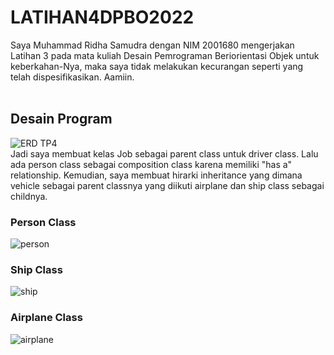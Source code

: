 # LATIHAN4DPBO2022
Saya Muhammad Ridha Samudra dengan NIM 2001680 mengerjakan Latihan 3 pada mata kuliah Desain Pemrograman Beriorientasi Objek
untuk keberkahan-Nya, maka saya tidak melakukan kecurangan seperti yang telah dispesifikasikan. Aamiin.
<br>
<br>
## Desain Program
![ERD TP4](https://user-images.githubusercontent.com/80692514/156943655-64495a60-5620-4285-a5be-f75596c51ccf.png)
<br>
Jadi saya membuat kelas Job sebagai parent class untuk driver class. Lalu ada person class sebagai composition class karena memiliki "has a" relationship. Kemudian, saya membuat hirarki inheritance yang dimana vehicle sebagai parent classnya yang diikuti airplane dan ship class sebagai childnya.
<br>
### Person Class
![person](https://user-images.githubusercontent.com/80692514/156943754-8d8634f3-b9e0-4954-8164-e797b46cd600.jpg)
<br>
### Ship Class
![ship](https://user-images.githubusercontent.com/80692514/156943789-7e912373-5e78-4a9f-a4dc-c84c9079cc8a.jpg)
<br>
### Airplane Class
![airplane](https://user-images.githubusercontent.com/80692514/156943804-a076210a-5848-4505-ba34-42fbabbef74d.jpg)
<br>
